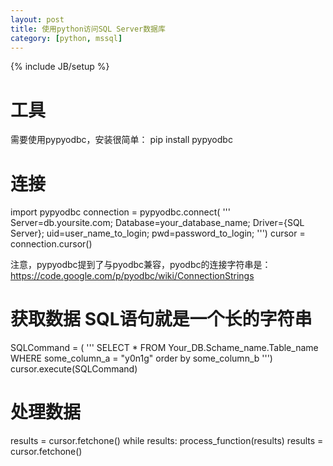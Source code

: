 ```yaml
---
layout: post
title: 使用python访问SQL Server数据库
category: [python, mssql]
---
```

{% include JB/setup %}


# 工具
需要使用pypyodbc，安装很简单：
pip install pypyodbc

# 连接
import pypyodbc
connection = pypyodbc.connect(
    '''
    Server=db.yoursite.com;
    Database=your_database_name;
    Driver={SQL Server};
    uid=user_name_to_login;
    pwd=password_to_login;
    ''')
cursor = connection.cursor()

注意，pypyodbc提到了与pyodbc兼容，pyodbc的连接字符串是：https://code.google.com/p/pyodbc/wiki/ConnectionStrings


# 获取数据 SQL语句就是一个长的字符串
SQLCommand = (
    '''
    SELECT *
    FROM Your_DB.Schame_name.Table_name
    WHERE some_column_a = "y0n1g"
    order by some_column_b
    ''')
cursor.execute(SQLCommand)

# 处理数据
results = cursor.fetchone()
while results:
    process_function(results)
    results = cursor.fetchone()
